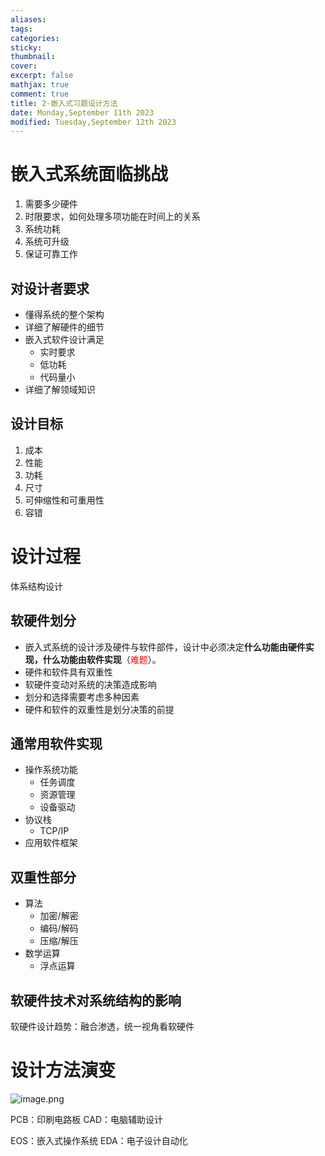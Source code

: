 ```yaml
---
aliases: 
tags: 
categories: 
sticky: 
thumbnail: 
cover: 
excerpt: false
mathjax: true
comment: true
title: 2-嵌入式习题设计方法
date: Monday,September 11th 2023
modified: Tuesday,September 12th 2023
---
```

# 嵌入式系统面临挑战

1. 需要多少硬件
2. 时限要求，如何处理多项功能在时间上的关系
3. 系统功耗
4. 系统可升级
5. 保证可靠工作
## 对设计者要求

- 懂得系统的整个架构
- 详细了解硬件的细节
- 嵌入式软件设计满足
	- 实时要求
	- 低功耗
	- 代码量小
- 详细了解领域知识

## 设计目标

1. 成本
2. 性能
3. 功耗
4. 尺寸
5. 可伸缩性和可重用性
6. 容错

# 设计过程

体系结构设计

## 软硬件划分

- 嵌入式系统的设计涉及硬件与软件部件，设计中必须决定**什么功能由硬件实现，什么功能由软件实现**（<font color="#ff0000">难题</font>）。
- 硬件和软件具有双重性
- 软硬件变动对系统的决策造成影响
- 划分和选择需要考虑多种因素
- 硬件和软件的双重性是划分决策的前提

## 通常用软件实现

- 操作系统功能
	- 任务调度
	- 资源管理
	- 设备驱动
- 协议栈
	- TCP/IP
- 应用软件框架


## 双重性部分

- 算法
	- 加密/解密
	- 编码/解码
	- 压缩/解压
- 数学运算
	- 浮点运算


## 软硬件技术对系统结构的影响

软硬件设计趋势：融合渗透，统一视角看软硬件


# 设计方法演变

![image.png](https://chillcharlie-img.oss-cn-hangzhou.aliyuncs.com/image%2F2023%2F09%2F18%2Fc7fa332ac586a8934865298bec394da6_20230918114012.png)

PCB：印刷电路板
CAD：电脑辅助设计

EOS：嵌入式操作系统
EDA：电子设计自动化

